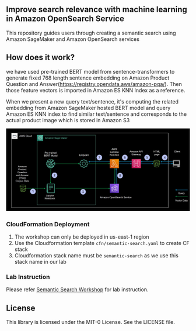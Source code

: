 ## Improve search relevance with machine learning in Amazon OpenSearch Service

This repository guides users through creating a semantic search using Amazon SageMaker and Amazon OpenSearch services


## How does it work?

we have used pre-trained BERT model from sentence-transformers to generate fixed 768 length sentence embedding on Amazon Product Question and Answer(https://registry.opendata.aws/amazon-pqa/). Then those feature vectors is imported in Amazon ES KNN Index as a reference.

When we present a new query text/sentence, it's computing the related embedding from Amazon SageMaker hosted BERT model and query Amazon ES KNN index to find similar text/sentence and corresponds to the actual product image which is stored in Amazon S3

![diagram](./semantic_search_fullstack.jpg)

### CloudFormation Deployment

1. The workshop can only be deployed in us-east-1 region
2. Use the Cloudformation template `cfn/semantic-search.yaml` to create CF stack
3. Cloudformation stack name must be `semantic-search` as we use this stack name in our lab

### Lab Instruction
Please refer [Semantic Search Workshop](https://catalog.workshops.aws/semantic-search/en-US) for lab instruction.


## License

This library is licensed under the MIT-0 License. See the LICENSE file.

